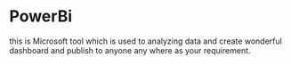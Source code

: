 # PowerBi
this is Microsoft tool which is used to analyzing data and create wonderful  dashboard and publish to anyone any where as your requirement.
